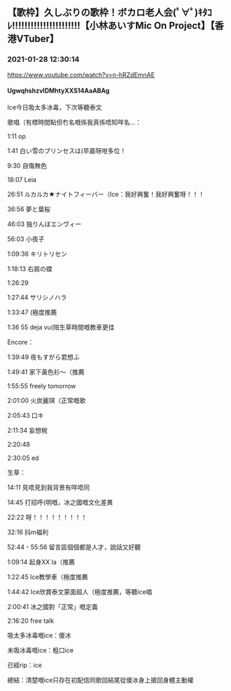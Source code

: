 ## 【歌枠】久しぶりの歌枠！ボカロ老人会(ﾟ∀ﾟ)ｷﾀｺﾚ!!!!!!!!!!!!!!!!!!!!!!【小林あいすMic On Project】【香港VTuber】
### 2021-01-28 12:30:14
https://www.youtube.com/watch?v=n-hRZdEmnAE
#### UgwqhshzvlDMhtyXXS14AaABAg
Ice今日吸太多冰毒，下次等聽泰文

歌唱（有標時間點但冇名嘅係我真係唔知咩名…：

1:11 op

1:41 白い雪のプリンセスは(早晨呀咁多位！

9:30 自傷無色

18:07 Leia

26:51 ルカルカ★ナイトフィーバー（Ice：我好興奮！我好興奮呀！！！

36:56 夢と葉桜

46:03 独りんぼエンヴィー

56:03 小夜子

1:09:36 キリトリセン

1:18:13 右肩の蝶

1:26:29

1:27:44 サリシノハラ

1:33:47 (極度推薦

1:36 55 deja vu(陪生草時間嘅教車更佳

Encore：

1:39:49 夜もすがら君想ふ

1:49:41 家下黃色衫～（推薦

1:55:55 freely tomorrow

2:01:00 火炭麗琪（正常嘅歌

2:05:43 口キ

2:11:34 妄想稅

2:20:48 

2:30:05 ed

生草：

14:11 見唔見到我背景有咩唔同

14:45 打招呼(明嘅，冰之國嘅文化差異

22:22 呀！！！！！！！！！

32:16 抖m福利

52:44 - 55:56 留言區個個都是人才，說話又好聽

1:09:14 起身XX la（推薦

1:22:45 Ice教學車（極度推薦

1:44:42 Ice欣賞泰文蒙面超人（極度推薦，等聽ice唱

2:00:41 冰之國對「正常」嘅定義

2:16:20 free talk

吸太多冰毒嘅ice：傻冰

未吸冰毒嘅ice：粗口ice

已經rip：ice

總結：清楚嘅ice只存在初配信同歌回結尾從傻冰身上搶回身體主動權

